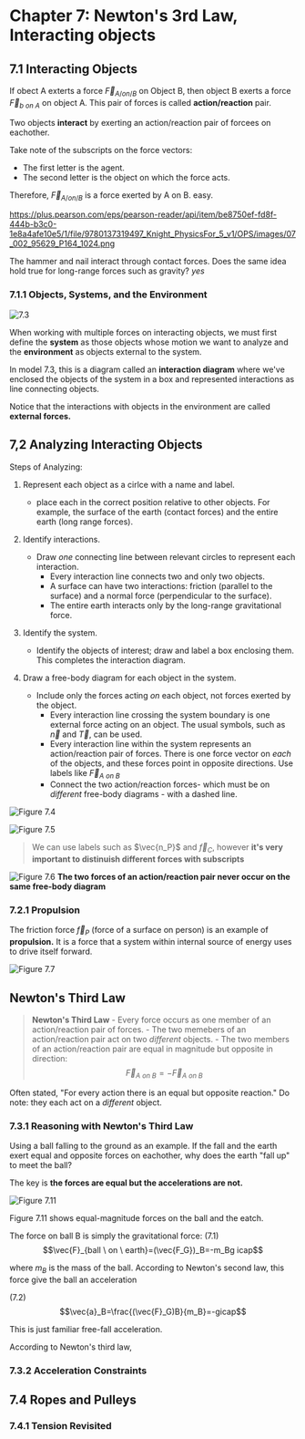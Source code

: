 # Chapter 7: Newton's 3rd Law, Interacting objects

## 7.1 Interacting Objects

If obect A exterts a force $\vec{F}_{A / on / B}$ on Object B, then object B exerts a force $\vec{F}_{b \ on \ A}$ on object A. This pair of forces is called **action/reaction** pair.

Two objects **interact** by exerting an action/reaction pair of forcees on eachother.

Take note of the subscripts on the force vectors:

- The first letter is the agent.
- The second letter is the object on which the force acts.

Therefore, $\vec{F}_{A / on / B}$ is a force exerted by A on B. easy.

<https://plus.pearson.com/eps/pearson-reader/api/item/be8750ef-fd8f-444b-b3c0-1e8a4afe10e5/1/file/9780137319497_Knight_PhysicsFor_5_v1/OPS/images/07_002_95629_P164_1024.png>

The hammer and nail interact through contact forces. Does the same idea hold true for long-range forces such as gravity? *yes*

### 7.1.1 Objects, Systems, and the Environment

![7.3](7.3.png)

When working with multiple forces on interacting objects, we must first define the **system** as those objects whose motion we want to analyze and the **environment** as objects external to the system.

In model 7.3, this is a diagram called an **interaction diagram** where we've enclosed the objects of the system in a box and represented interactions as line connecting objects.

Notice that the interactions with objects in the environment are called **external forces.**

## 7,2 Analyzing Interacting Objects

Steps of Analyzing:

1. Represent each object as a cirlce with a name and label.
    - place each in the correct position relative to other objects. For example, the surface of the earth (contact forces) and the entire earth (long range forces).

2. Identify interactions.
    - Draw *one* connecting line between relevant circles to represent each interaction.
        - Every interaction line connects two and only two objects.
        - A surface can have two interactions: friction (parallel to the surface) and a normal force (perpendicular to the surface).
        - The entire earth interacts only by the long-range gravitational force.
3. Identify the system.
    - Identify the objects of interest; draw and label a box enclosing them. This completes the interaction diagram.
4. Draw a free-body diagram for each object in the system.
    - Include only the forces acting *on* each object, not forces exerted by the object.
        - Every interaction line crossing the system boundary is one external force acting on an object. The usual symbols, such as $\vec{n}$ and $\vec{T}$, can be used.
        - Every interaction line within the system represents an action/reaction pair of forces. There is one force vector on *each* of the objects, and these forces point in opposite directions. Use labels like $\vec{F}_{A \ on \ B}$
        - Connect the two action/reaction forces- which must be on *different* free-body diagrams - with a dashed line.

![Figure 7.4](image.png)

![Figure 7.5](image-1.png)

> We can use labels such as $\vec{n_P}$ and $\vec{f}_C$, however **it's very important to distinuish different forces with subscripts**

![Figure 7.6](image-2.png)
**The two forces of an action/reaction pair never occur on the same free-body diagram**

### 7.2.1 Propulsion

The friction force $\vec{f}_P$ (force of a surface on person) is an example of **propulsion.** It is a force that a system within internal source of energy uses to drive itself forward.

![Figure 7.7](image-3.png)

## Newton's Third Law

> **Newton's Third Law**
    - Every force occurs as one member of an action/reaction pair of forces.
        - The two memebers of an action/reaction pair act on two *different* objects.
        - The two members of an action/reaction pair are equal in magnitude but opposite in direction: $$\vec{F}_{A \ on \ B}=-\vec{F}_{A \ on \ B}$$

Often stated, "For every action there is an equal but opposite reaction." Do note: they each act on a *different* object. 

### 7.3.1 Reasoning with Newton's Third Law

Using a ball falling to the ground as an example. If the fall and the earth exert equal and opposite forces on eachother, why does the earth "fall up" to meet the ball? 

The key is **the forces are equal but the accelerations are not.** 

![Figure 7.11](image-4.png)


Figure 7.11 shows equal-magnitude forces on the ball and the eatch. 

The force on ball B is simply the gravitational force: 
(7.1) $$\vec{F}_{ball \ on \ earth}=(\vec{F_G})_B=-m_Bg icap$$

where $m_B$ is the mass of the ball. According to Newton's second law, this force give the ball an acceleration

(7.2)$$\vec{a}_B=\frac{(\vec{F}_G)B}{m_B}=-gicap$$

This is just familiar free-fall acceleration. 

According to Newton's third law, 

### 7.3.2 Acceleration Constraints 

## 7.4 Ropes and Pulleys 

### 7.4.1 Tension Revisited